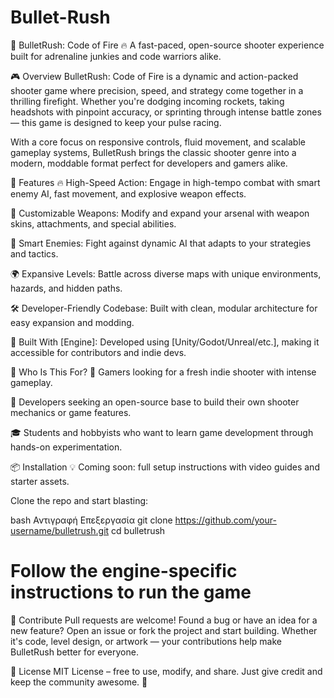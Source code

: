 # Bullet-Rush
🔫 BulletRush: Code of Fire 🔥
A fast-paced, open-source shooter experience built for adrenaline junkies and code warriors alike.

🎮 Overview
BulletRush: Code of Fire is a dynamic and action-packed shooter game where precision, speed, and strategy come together in a thrilling firefight. Whether you're dodging incoming rockets, taking headshots with pinpoint accuracy, or sprinting through intense battle zones — this game is designed to keep your pulse racing.

With a core focus on responsive controls, fluid movement, and scalable gameplay systems, BulletRush brings the classic shooter genre into a modern, moddable format perfect for developers and gamers alike.

🚀 Features
🔥 High-Speed Action: Engage in high-tempo combat with smart enemy AI, fast movement, and explosive weapon effects.

🔫 Customizable Weapons: Modify and expand your arsenal with weapon skins, attachments, and special abilities.

🧠 Smart Enemies: Fight against dynamic AI that adapts to your strategies and tactics.

🌍 Expansive Levels: Battle across diverse maps with unique environments, hazards, and hidden paths.

🛠️ Developer-Friendly Codebase: Built with clean, modular architecture for easy expansion and modding.

🎨 Built With [Engine]: Developed using [Unity/Godot/Unreal/etc.], making it accessible for contributors and indie devs.

🧩 Who Is This For?
🎯 Gamers looking for a fresh indie shooter with intense gameplay.

👾 Developers seeking an open-source base to build their own shooter mechanics or game features.

🎓 Students and hobbyists who want to learn game development through hands-on experimentation.

📦 Installation
💡 Coming soon: full setup instructions with video guides and starter assets.

Clone the repo and start blasting:

bash
Αντιγραφή
Επεξεργασία
git clone https://github.com/your-username/bulletrush.git
cd bulletrush
# Follow the engine-specific instructions to run the game
🤝 Contribute
Pull requests are welcome! Found a bug or have an idea for a new feature? Open an issue or fork the project and start building. Whether it's code, level design, or artwork — your contributions help make BulletRush better for everyone.

📜 License
MIT License – free to use, modify, and share. Just give credit and keep the community awesome. 🙌

